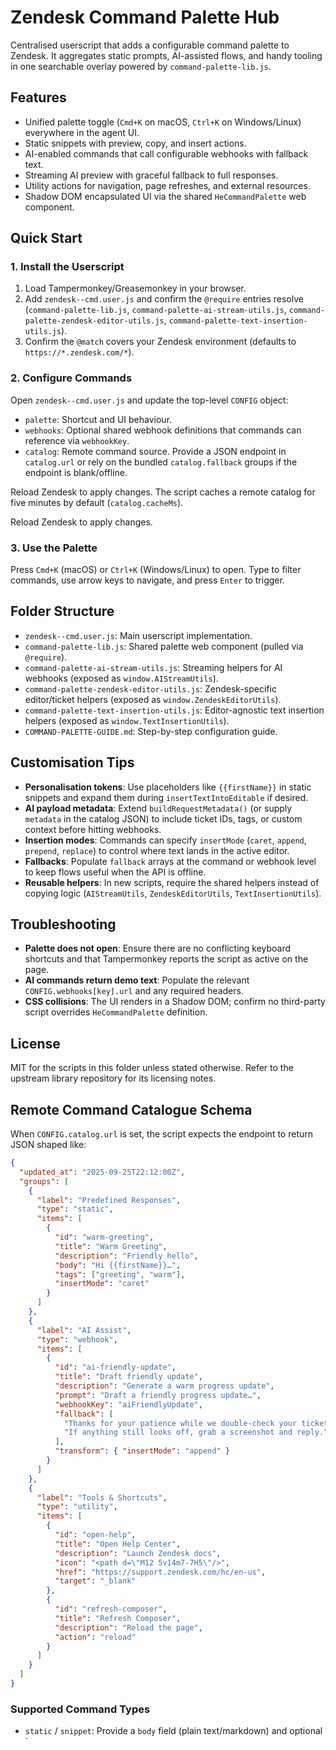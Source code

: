 # Zendesk Command Palette Hub

Centralised userscript that adds a configurable command palette to Zendesk. It aggregates static prompts, AI-assisted flows, and handy tooling in one searchable overlay powered by `command-palette-lib.js`.

## Features

- Unified palette toggle (`Cmd+K` on macOS, `Ctrl+K` on Windows/Linux) everywhere in the agent UI.
- Static snippets with preview, copy, and insert actions.
- AI-enabled commands that call configurable webhooks with fallback text.
- Streaming AI preview with graceful fallback to full responses.
- Utility actions for navigation, page refreshes, and external resources.
- Shadow DOM encapsulated UI via the shared `HeCommandPalette` web component.

## Quick Start

### 1. Install the Userscript

1. Load Tampermonkey/Greasemonkey in your browser.
2. Add `zendesk--cmd.user.js` and confirm the `@require` entries resolve (`command-palette-lib.js`, `command-palette-ai-stream-utils.js`, `command-palette-zendesk-editor-utils.js`, `command-palette-text-insertion-utils.js`).
3. Confirm the `@match` covers your Zendesk environment (defaults to `https://*.zendesk.com/*`).

### 2. Configure Commands

Open `zendesk--cmd.user.js` and update the top-level `CONFIG` object:

- `palette`: Shortcut and UI behaviour.
- `webhooks`: Optional shared webhook definitions that commands can reference via `webhookKey`.
- `catalog`: Remote command source. Provide a JSON endpoint in `catalog.url` or rely on the bundled `catalog.fallback` groups if the endpoint is blank/offline.

Reload Zendesk to apply changes. The script caches a remote catalog for five minutes by default (`catalog.cacheMs`).

Reload Zendesk to apply changes.

### 3. Use the Palette

Press `Cmd+K` (macOS) or `Ctrl+K` (Windows/Linux) to open. Type to filter commands, use arrow keys to navigate, and press `Enter` to trigger.

## Folder Structure

- `zendesk--cmd.user.js`: Main userscript implementation.
- `command-palette-lib.js`: Shared palette web component (pulled via `@require`).
- `command-palette-ai-stream-utils.js`: Streaming helpers for AI webhooks (exposed as `window.AIStreamUtils`).
- `command-palette-zendesk-editor-utils.js`: Zendesk-specific editor/ticket helpers (exposed as `window.ZendeskEditorUtils`).
- `command-palette-text-insertion-utils.js`: Editor-agnostic text insertion helpers (exposed as `window.TextInsertionUtils`).
- `COMMAND-PALETTE-GUIDE.md`: Step-by-step configuration guide.

## Customisation Tips

- **Personalisation tokens**: Use placeholders like `{{firstName}}` in static snippets and expand them during `insertTextIntoEditable` if desired.
- **AI payload metadata**: Extend `buildRequestMetadata()` (or supply `metadata` in the catalog JSON) to include ticket IDs, tags, or custom context before hitting webhooks.
- **Insertion modes**: Commands can specify `insertMode` (`caret`, `append`, `prepend`, `replace`) to control where text lands in the active editor.
- **Fallbacks**: Populate `fallback` arrays at the command or webhook level to keep flows useful when the API is offline.
- **Reusable helpers**: In new scripts, require the shared helpers instead of copying logic (`AIStreamUtils`, `ZendeskEditorUtils`, `TextInsertionUtils`).

## Troubleshooting

- **Palette does not open**: Ensure there are no conflicting keyboard shortcuts and that Tampermonkey reports the script as active on the page.
- **AI commands return demo text**: Populate the relevant `CONFIG.webhooks[key].url` and any required headers.
- **CSS collisions**: The UI renders in a Shadow DOM; confirm no third-party script overrides `HeCommandPalette` definition.

## License

MIT for the scripts in this folder unless stated otherwise. Refer to the upstream library repository for its licensing notes.

## Remote Command Catalogue Schema

When `CONFIG.catalog.url` is set, the script expects the endpoint to return JSON shaped like:

```json
{
  "updated_at": "2025-09-25T22:12:00Z",
  "groups": [
    {
      "label": "Predefined Responses",
      "type": "static",
      "items": [
        {
          "id": "warm-greeting",
          "title": "Warm Greeting",
          "description": "Friendly hello",
          "body": "Hi {{firstName}}…",
          "tags": ["greeting", "warm"],
          "insertMode": "caret"
        }
      ]
    },
    {
      "label": "AI Assist",
      "type": "webhook",
      "items": [
        {
          "id": "ai-friendly-update",
          "title": "Draft friendly update",
          "description": "Generate a warm progress update",
          "prompt": "Draft a friendly progress update…",
          "webhookKey": "aiFriendlyUpdate",
          "fallback": [
            "Thanks for your patience while we double-check your ticket.",
            "If anything still looks off, grab a screenshot and reply."
          ],
          "transform": { "insertMode": "append" }
        }
      ]
    },
    {
      "label": "Tools & Shortcuts",
      "type": "utility",
      "items": [
        {
          "id": "open-help",
          "title": "Open Help Center",
          "description": "Launch Zendesk docs",
          "icon": "<path d=\"M12 5v14m7-7H5\"/>",
          "href": "https://support.zendesk.com/hc/en-us",
          "target": "_blank"
        },
        {
          "id": "refresh-composer",
          "title": "Refresh Composer",
          "description": "Reload the page",
          "action": "reload"
        }
      ]
    }
  ]
}
```

### Supported Command Types

- `static` / `snippet`: Provide a `body` field (plain text/markdown) and optional `